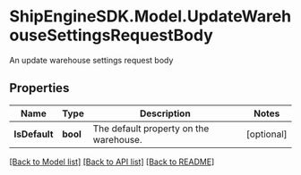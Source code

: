 # ShipEngineSDK.Model.UpdateWarehouseSettingsRequestBody
An update warehouse settings request body

## Properties

Name | Type | Description | Notes
------------ | ------------- | ------------- | -------------
**IsDefault** | **bool** | The default property on the warehouse. | [optional] 

[[Back to Model list]](../../README.md#documentation-for-models) [[Back to API list]](../../README.md#documentation-for-api-endpoints) [[Back to README]](../../README.md)

